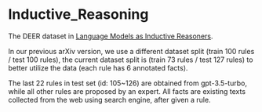 # Inductive_Reasoning

The DEER dataset in [Language Models as Inductive Reasoners](https://arxiv.org/pdf/2212.10923.pdf).

In our previous arXiv version, we use a different dataset split (train 100 rules / test 100 rules), the current dataset split is (train 73 rules / test 127 rules) to better utilize the data (each rule has 6 annotated facts).

The last 22 rules in test set (id: 105~126) are obtained from gpt-3.5-turbo, while all other rules are proposed by an expert. All facts are existing texts collected from the web using search engine, after given a rule.
